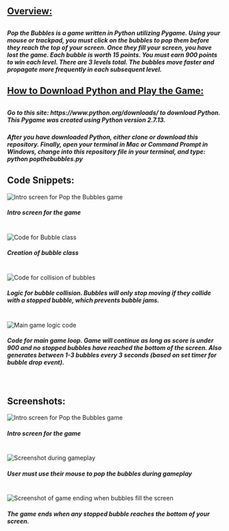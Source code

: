 <h2><u>Overview:</u><h2>
<h5>Pop the Bubbles is a game written in Python utilizing Pygame. Using your mouse or trackpad, you must click on the bubbles to pop them before they reach the top of your screen. Once they fill your screen, you have lost the game. Each bubble is worth 15 points. You must earn 900 points to win each level. There are 3 levels total. The bubbles move faster and propagate more frequently in each subsequent level.</h5>

<h2><u>How to Download Python and Play the Game:</u><h2>
<h5>Go to this site: https://www.python.org/downloads/ to download Python. This Pygame was created using Python version 2.7.13.</h5>

<h5>After you have downloaded Python, either clone or download this repository. Finally, open your terminal in Mac or Command Prompt in Windows, change into this repository file in your terminal, and type: python popthebubbles.py </h5>

<h2>Code Snippets:</h2>

<img src="introscreen.png" alt="Intro screen for Pop the Bubbles game">
<h5>Intro screen for the game</h5>
<br />

<img src="bubbleclass.png" alt="Code for Bubble class">
<h5>Creation of bubble class</h5>
<br />

<img src="collisioncode.png" alt="Code for collision of bubbles">
<h5>Logic for bubble collision. Bubbles will only stop moving if they collide with a stopped bubble, which prevents bubble jams.</h5>
<br />

<img src="maingamelogic.png" alt="Main game logic code">
<h5>Code for main game loop. Game will continue as long as score is under 900 and no stopped bubbles have reached the bottom of the screen. Also generates between 1-3 bubbles every 3 seconds (based on set timer for bubble drop event).</h5>
<br />


<h2>Screenshots:</h2>
<img src="introscreen.png" alt="Intro screen for Pop the Bubbles game">
<h5>Intro screen for the game</h5>
<br />
<img src="gameplay.png" alt="Screenshot during gameplay">
<h5>User must use their mouse to pop the bubbles during gameplay</h5>
<br />
<img src="gameoverscreen.png" alt="Screenshot of game ending when bubbles fill the screen">
<h5>The game ends when any stopped bubble reaches the bottom of your screen.</h5>
<br />
